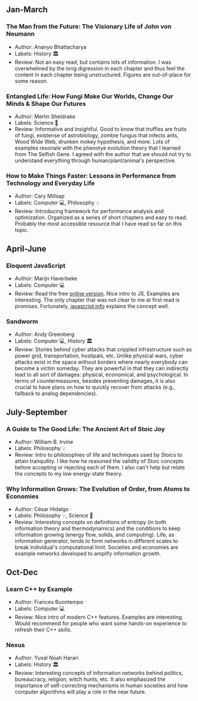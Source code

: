 ## Jan-March
### The Man from the Future: The Visionary Life of John von Neumann 
- Author: Ananyo Bhattacharya
- Labels: History :classical_building:
- Review: Not an easy read, but contains lots of information. I was overwhelmed by the long digression in each chapter and thus feel the content in each chapter being unstructured. Figures are out-of-place for some reason.

### Entangled Life: How Fungi Make Our Worlds, Change Our Minds & Shape Our Futures
- Author: Merlin Sheldrake
- Labels: Science :microscope:
- Review: Informative and insightful. Good to know that truffles are fruits of fungi, existense of astrobiology, zombie fungus that infects ants, Wood Wide Web, drunken mokey hypothesis, and more. Lots of examples resonate with the phenotye evolution theory that I learned from The Selfish Gene. I agreed with the author that we should not try to understand everything through human/plant/animal's perspective.

### How to Make Things Faster: Lessons in Performance from Technology and Everyday Life
- Author: Cary Millsap
- Labels: Computer :computer:, Philosophy :bulb:
- Review: Introducing framework for performance analysis and optimization. Organized as a series of short chapters and easy to read. Probably the most accessible resource that I have read so far on this topic.

## April-June
### Eloquent JavaScript
- Author: Marijn Haverbeke
- Labels: Computer :computer:
- Review: Read the free [online version](https://eloquentjavascript.net/index.html). Nice intro to JS. Examples are interesting. The only chapter that was not clear to me at first read is promises. Fortunately, [javascript.info](https://javascript.info/) explains the concept well.

### Sandworm
- Author: Andy Greenberg
- Labels: Computer :computer:, History :classical_building:
- Review: Stories behind cyber attacks that crippled infrastructure such as power grid, transportation, hostipals, etc. Unlike physical wars, cyber attacks exist in the space without borders where nearly everybody can become a victim someday. They are powerful in that they can indirectly lead to all sort of damages: physical, economical, and psychological. In terms of countermeasures, besides preventing damages, it is also crucial to have plans on how to quickly recover from attacks (e.g., fallback to analog dependencies).

## July-September
### A Guide to The Good Life: The Ancient Art of Stoic Joy
- Author: William B. Irvine
- Labels: Philosophy :bulb:
- Review: Intro to philosophies of life and techniques used by Stoics to attain tranquility. I like how he reasoned the validity of Stoic concepts before accepting or rejecting each of them. I also can't help but relate the concepts to my low energy-state theory.

### Why Information Grows: The Evolution of Order, from Atoms to Economies
- Author: César Hidalgo
- Labels: Philosophy :bulb:, Science :microscope:
- Review: Interesting concepts on definitions of entropy (in both information theory and thermodynamics) and the conditions to keep information growing (energy flow, solids, and computing). Life, as information generator, tends to form networks in different scales to break individual's computational limit. Societies and economies are example networks developed to amplify information growth.

## Oct-Dec
### Learn C++ by Example
- Author: Frances Buontempo
- Labels: Computer :computer:
- Review: Nice intro of modern C++ features. Examples are interesting. Would recommend for people who want some hands-on experience to refresh their C++ skills.

### Nexus
- Author: Yuval Noah Harari
- Labels: History :classical_building:
- Review: Interesting concepts of information networks behind politics, bureaucracy, religion, witch hunts, etc. It also emphasized the importance of self-correcting mechanisms in human societies and how computer algorithms will play a role in the near future.
